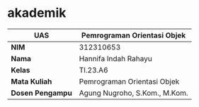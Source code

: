 # akademik

| UAS  |  Pemrograman Orientasi Objek  |
|-------|---------
| **NIM**   | 312310653
| **Nama** | Hannifa Indah Rahayu
| **Kelas** | TI.23.A6
| **Mata Kuliah**    |     Pemrograman Orientasi Objek    |
| **Dosen Pengampu** |Agung Nugroho, S.Kom., M.Kom.  |

